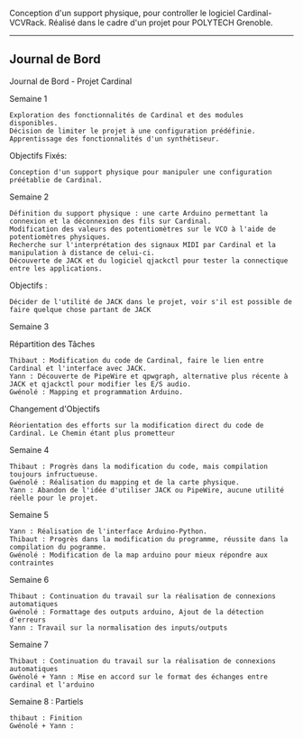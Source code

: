 Conception d'un support physique, pour controller le logiciel Cardinal-VCVRack. Réalisé dans le cadre d'un projet pour POLYTECH Grenoble.

------
Journal de Bord
------

Journal de Bord - Projet Cardinal

Semaine 1

    Exploration des fonctionnalités de Cardinal et des modules disponibles.
    Décision de limiter le projet à une configuration prédéfinie.
    Apprentissage des fonctionnalités d'un synthétiseur.

Objectifs Fixés:

    Conception d'un support physique pour manipuler une configuration préétablie de Cardinal.

Semaine 2

    Définition du support physique : une carte Arduino permettant la connexion et la déconnexion des fils sur Cardinal.
    Modification des valeurs des potentiomètres sur le VCO à l'aide de potentiomètres physiques.
    Recherche sur l'interprétation des signaux MIDI par Cardinal et la manipulation à distance de celui-ci.
    Découverte de JACK et du logiciel qjackctl pour tester la connectique entre les applications.

Objectifs :

    Décider de l'utilité de JACK dans le projet, voir s'il est possible de faire quelque chose partant de JACK

Semaine 3

Répartition des Tâches

    Thibaut : Modification du code de Cardinal, faire le lien entre Cardinal et l'interface avec JACK.
    Yann : Découverte de PipeWire et qpwgraph, alternative plus récente à JACK et qjackctl pour modifier les E/S audio.
    Gwénolé : Mapping et programmation Arduino.

Changement d'Objectifs

    Réorientation des efforts sur la modification direct du code de 
    Cardinal. Le Chemin étant plus prometteur

Semaine 4

    Thibaut : Progrès dans la modification du code, mais compilation toujours infructueuse.
    Gwénolé : Réalisation du mapping et de la carte physique.
    Yann : Abandon de l'idée d'utiliser JACK ou PipeWire, aucune utilité réelle pour le projet.

Semaine 5

    Yann : Réalisation de l'interface Arduino-Python.
    Thibaut : Progrès dans la modification du programme, réussite dans la compilation du pogramme. 
    Gwénolé : Modification de la map arduino pour mieux répondre aux contraintes

Semaine 6

    Thibaut : Continuation du travail sur la réalisation de connexions automatiques
    Gwénolé : Formattage des outputs arduino, Ajout de la détection d'erreurs
    Yann : Travail sur la normalisation des inputs/outputs


Semaine 7

    Thibaut : Continuation du travail sur la réalisation de connexions automatiques
    Gwénolé + Yann : Mise en accord sur le format des échanges entre cardinal et l'arduino


Semaine 8 : Partiels

    thibaut : Finition
    Gwénolé + Yann : 